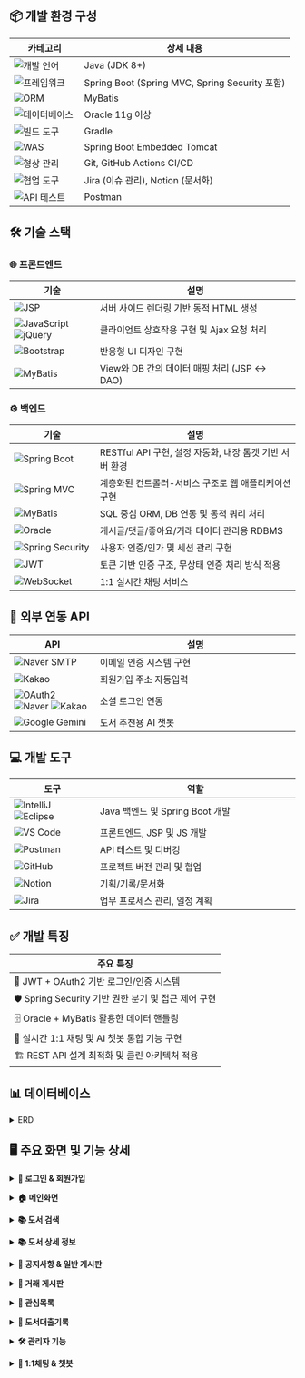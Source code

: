 <!-- <table><thead><tr><th width="20%">카테고리</th><th width="30%">기술</th><th width="50%">상세 내용</th></tr></thead><tbody><tr><td><strong>🔧 백엔드</strong></td><td><img src="https://img.shields.io/badge/Java-ED8B00?style=flat&logo=java&logoColor=white" alt="Java"> <img src="https://img.shields.io/badge/Spring_Boot-6DB33F?style=flat&logo=spring-boot&logoColor=white" alt="Spring Boot"></td><td>Java (JDK 8+), Spring Boot (Spring MVC, Spring Security 포함)</td></tr><tr><td><strong>🗄️ 데이터베이스</strong></td><td><img src="https://img.shields.io/badge/Oracle-F80000?style=flat&logo=oracle&logoColor=white" alt="Oracle"> <img src="https://img.shields.io/badge/MyBatis-000000?style=flat&logo=mybatis&logoColor=white" alt="MyBatis"></td><td>Oracle 11g 이상, MyBatis ORM</td></tr><tr><td><strong>🏗️ 빌드 & WAS</strong></td><td><img src="https://img.shields.io/badge/Gradle-02303A?style=flat&logo=gradle&logoColor=white" alt="Gradle"> <img src="https://img.shields.io/badge/Apache_Tomcat-F8DC75?style=flat&logo=apache-tomcat&logoColor=black" alt="Tomcat"></td><td>Gradle, Spring Boot Embedded Tomcat</td></tr><tr><td><strong>🔄 협상관리</strong></td><td><img src="https://img.shields.io/badge/Git-F05032?style=flat&logo=git&logoColor=white" alt="Git"> <img src="https://img.shields.io/badge/GitHub-181717?style=flat&logo=github&logoColor=white" alt="GitHub"></td><td>Git, GitHub Actions CI/CD</td></tr><tr><td><strong>🤝 협업 도구</strong></td><td><img src="https://img.shields.io/badge/Jira-0052CC?style=flat&logo=jira&logoColor=white" alt="Jira"> <img src="https://img.shields.io/badge/Notion-000000?style=flat&logo=notion&logoColor=white" alt="Notion"></td><td>Jira (이슈 관리), Notion (문서화)</td></tr><tr><td><strong>🧪 테스트</strong></td><td><img src="https://img.shields.io/badge/Postman-FF6C37?style=flat&logo=postman&logoColor=white" alt="Postman"><td>Postman (API 테스트)</td> -->

## 📦 개발 환경 구성

<table>
<thead>
<tr>
<th width="25%">카테고리</th>
<th width="75%">상세 내용</th>
</tr>
</thead>
<tbody>
<tr>
<td><img src="https://img.shields.io/badge/💻_개발_언어-4A90E2?style=flat&logoColor=white" alt="개발 언어"></td>
<td>Java (JDK 8+)</td>
</tr>
<tr>
<td><img src="https://img.shields.io/badge/🚀_프레임워크-7ED321?style=flat&logoColor=white" alt="프레임워크"></td>
<td>Spring Boot (Spring MVC, Spring Security 포함)</td>
</tr>
<tr>
<td><img src="https://img.shields.io/badge/🗄️_ORM-F5A623?style=flat&logoColor=white" alt="ORM"></td>
<td>MyBatis</td>
</tr>
<tr>
<td><img src="https://img.shields.io/badge/💾_데이터베이스-D0021B?style=flat&logoColor=white" alt="데이터베이스"></td>
<td>Oracle 11g 이상</td>
</tr>
<tr>
<td><img src="https://img.shields.io/badge/🔨_빌드_도구-9013FE?style=flat&logoColor=white" alt="빌드 도구"></td>
<td>Gradle</td>
</tr>
<tr>
<td><img src="https://img.shields.io/badge/🌐_WAS-50E3C2?style=flat&logoColor=white" alt="WAS"></td>
<td>Spring Boot Embedded Tomcat</td>
</tr>
<tr>
<td><img src="https://img.shields.io/badge/📂_형상_관리-BD10E0?style=flat&logoColor=white" alt="형상 관리"></td>
<td>Git, GitHub Actions CI/CD</td>
</tr>
<tr>
<td><img src="https://img.shields.io/badge/🤝_협업_도구-4A90E2?style=flat&logoColor=white" alt="협업 도구"></td>
<td>Jira (이슈 관리), Notion (문서화)</td>
</tr>
<tr>
<td><img src="https://img.shields.io/badge/🧪_API_테스트-7ED321?style=flat&logoColor=white" alt="API 테스트"></td>
<td>Postman</td>
</tr>
</tbody>
</table>

## 🛠️ 기술 스택

### 🌐 프론트엔드

<table>
<thead>
<tr>
<th width="30%">기술</th>
<th width="70%">설명</th>
</tr>
</thead>
<tbody>
<tr>
<td><img src="https://img.shields.io/badge/JSP-007396?style=flat&logo=java&logoColor=white" alt="JSP"></td>
<td>서버 사이드 렌더링 기반 동적 HTML 생성</td>
</tr>
<tr>
<td><img src="https://img.shields.io/badge/JavaScript-F7DF1E?style=flat&logo=javascript&logoColor=black" alt="JavaScript"> <img src="https://img.shields.io/badge/jQuery-0769AD?style=flat&logo=jquery&logoColor=white" alt="jQuery"></td>
<td>클라이언트 상호작용 구현 및 Ajax 요청 처리</td>
</tr>
<tr>
<td><img src="https://img.shields.io/badge/Bootstrap-7952B3?style=flat&logo=bootstrap&logoColor=white" alt="Bootstrap"></td>
<td>반응형 UI 디자인 구현</td>
</tr>
<tr>
<td><img src="https://img.shields.io/badge/MyBatis-000000?style=flat&logo=mybatis&logoColor=white" alt="MyBatis"></td>
<td>View와 DB 간의 데이터 매핑 처리 (JSP ↔ DAO)</td>
</tr>
</tbody>
</table>

### ⚙️ 백엔드

<table>
<thead>
<tr>
<th width="30%">기술</th>
<th width="70%">설명</th>
</tr>
</thead>
<tbody>
<tr>
<td><img src="https://img.shields.io/badge/Spring_Boot-6DB33F?style=flat&logo=spring-boot&logoColor=white" alt="Spring Boot"></td>
<td>RESTful API 구현, 설정 자동화, 내장 톰캣 기반 서버 환경</td>
</tr>
<tr>
<td><img src="https://img.shields.io/badge/Spring_MVC-6DB33F?style=flat&logo=spring&logoColor=white" alt="Spring MVC"></td>
<td>계층화된 컨트롤러-서비스 구조로 웹 애플리케이션 구현</td>
</tr>
<tr>
<td><img src="https://img.shields.io/badge/MyBatis-000000?style=flat&logo=mybatis&logoColor=white" alt="MyBatis"></td>
<td>SQL 중심 ORM, DB 연동 및 동적 쿼리 처리</td>
</tr>
<tr>
<td><img src="https://img.shields.io/badge/Oracle-F80000?style=flat&logo=oracle&logoColor=white" alt="Oracle"></td>
<td>게시글/댓글/좋아요/거래 데이터 관리용 RDBMS</td>
</tr>
<tr>
<td><img src="https://img.shields.io/badge/Spring_Security-6DB33F?style=flat&logo=spring-security&logoColor=white" alt="Spring Security"></td>
<td>사용자 인증/인가 및 세션 관리 구현</td>
</tr>
<tr>
<td><img src="https://img.shields.io/badge/JWT-000000?style=flat&logo=json-web-tokens&logoColor=white" alt="JWT"></td>
<td>토큰 기반 인증 구조, 무상태 인증 처리 방식 적용</td>
</tr>
<tr>
<td><img src="https://img.shields.io/badge/WebSocket-010101?style=flat&logo=socket.io&logoColor=white" alt="WebSocket"></td>
<td>1:1 실시간 채팅 서비스</td>
</tr>
</tbody>
</table>

## 🔌 외부 연동 API

<table>
<thead>
<tr>
<th width="30%">API</th>
<th width="70%">설명</th>
</tr>
</thead>
<tbody>
<tr>
<td><img src="https://img.shields.io/badge/Naver-03C75A?style=flat&logo=naver&logoColor=white" alt="Naver SMTP"></td>
<td>이메일 인증 시스템 구현</td>
</tr>
<tr>
<td><img src="https://img.shields.io/badge/Kakao-FFCD00?style=flat&logo=kakao&logoColor=black" alt="Kakao"></td>
<td>회원가입 주소 자동입력</td>
</tr>
<tr>
<td><img src="https://img.shields.io/badge/OAuth2-4285F4?style=flat&logo=google&logoColor=white" alt="OAuth2"> <img src="https://img.shields.io/badge/Naver-03C75A?style=flat&logo=naver&logoColor=white" alt="Naver"> <img src="https://img.shields.io/badge/Kakao-FFCD00?style=flat&logo=kakao&logoColor=black" alt="Kakao"></td>
<td>소셜 로그인 연동</td>
</tr>
<tr>
<td><img src="https://img.shields.io/badge/Google_Gemini-4285F4?style=flat&logo=google&logoColor=white" alt="Google Gemini"></td>
<td>도서 추천용 AI 챗봇</td>
</tr>
</tbody>
</table>

## 💻 개발 도구

<table>
<thead>
<tr>
<th width="30%">도구</th>
<th width="70%">역할</th>
</tr>
</thead>
<tbody>
<tr>
<td><img src="https://img.shields.io/badge/IntelliJ_IDEA-000000?style=flat&logo=intellij-idea&logoColor=white" alt="IntelliJ"> <img src="https://img.shields.io/badge/Eclipse-2C2255?style=flat&logo=eclipse&logoColor=white" alt="Eclipse"></td>
<td>Java 백엔드 및 Spring Boot 개발</td>
</tr>
<tr>
<td><img src="https://img.shields.io/badge/Visual_Studio_Code-007ACC?style=flat&logo=visual-studio-code&logoColor=white" alt="VS Code"></td>
<td>프론트엔드, JSP 및 JS 개발</td>
</tr>
<tr>
<td><img src="https://img.shields.io/badge/Postman-FF6C37?style=flat&logo=postman&logoColor=white" alt="Postman"></td>
<td>API 테스트 및 디버깅</td>
</tr>
<tr>
<td><img src="https://img.shields.io/badge/GitHub-181717?style=flat&logo=github&logoColor=white" alt="GitHub"></td>
<td>프로젝트 버전 관리 및 협업</td>
</tr>
<tr>
<td><img src="https://img.shields.io/badge/Notion-000000?style=flat&logo=notion&logoColor=white" alt="Notion"></td>
<td>기획/기록/문서화</td>
</tr>
<tr>
<td><img src="https://img.shields.io/badge/Jira-0052CC?style=flat&logo=jira&logoColor=white" alt="Jira"></td>
<td>업무 프로세스 관리, 일정 계획</td>
</tr>
</tbody>
</table>

## ✅ 개발 특징

<table>
<thead>
<tr>
<th width="100%">주요 특징</th>
</tr>
</thead>
<tbody>
<tr>
<td>🔐 JWT + OAuth2 기반 로그인/인증 시스템</td>
</tr>
<tr>
<td>🛡️ Spring Security 기반 권한 분기 및 접근 제어 구현</td>
</tr>
<tr>
<td>🗄️ Oracle + MyBatis 활용한 데이터 핸들링</td>
</tr>
<tr>
<td>💬 실시간 1:1 채팅 및 AI 챗봇 통합 기능 구현</td>
</tr>
<tr>
<td>🏗️ REST API 설계 최적화 및 클린 아키텍처 적용</td>
</tr>
</tbody>
</table>

## 📊 데이터베이스 
<a name="trade-section-top-erd"></a>
<details>
<summary>ERD</summary>

## 🗄️ 데이터베이스 구조 (Database Schema)

<table>
<thead>
<tr>
<th width="25%">카테고리</th>
<th width="75%">테이블 구성</th>
</tr>
</thead>
<tbody>
<tr>
<td><img src="https://img.shields.io/badge/👤_사용자_관리-4A90E2?style=flat&logoColor=white" alt="사용자 관리"></td>
<td>
<ul>
<li><code>USERINFO</code> - 사용자 기본 정보</li>
<li><code>USER_SESSIONS</code> - 유저 세션 관리</li>
</ul>
</td>
</tr>
<tr>
<td><img src="https://img.shields.io/badge/📚_도서_관리-7ED321?style=flat&logoColor=white" alt="도서 관리"></td>
<td>
<ul>
<li><code>BOOKINFO</code> - 도서 정보</li>
<li><code>BOOK_BORROW</code> / <code>BOOK_RECORD</code> - 도서 대출 및 반납 기록</li>
<li><code>BOOK_REVIEW</code> / <code>BOOK_WISHLIST</code> - 도서 리뷰 및 관심 도서 목록</li>
</ul>
</td>
</tr>
<tr>
<td><img src="https://img.shields.io/badge/💬_커뮤니티_기능-F5A623?style=flat&logoColor=white" alt="커뮤니티 기능"></td>
<td>
<ul>
<li><code>BOARD</code> - 게시판</li>
<li><code>BOARD_COMMENT</code> - 댓글</li>
<li><code>BOARD_LIKES</code> - 게시글 추천</li>
</ul>
</td>
</tr>
<tr>
<td><img src="https://img.shields.io/badge/📢_공지사항-D0021B?style=flat&logoColor=white" alt="공지사항"></td>
<td>
<ul>
<li><code>NOTICE</code> - 운영자 공지사항 관리</li>
</ul>
</td>
</tr>
<tr>
<td><img src="https://img.shields.io/badge/💰_중고_도서_거래-9013FE?style=flat&logoColor=white" alt="중고 도서 거래"></td>
<td>
<ul>
<li><code>TRADE_POST</code> - 중고 도서 게시글</li>
<li><code>TRADE_FAVORITE</code> - 관심 등록 기능</li>
<li><code>TRADE_RECORD</code> - 거래 완료 기록</li>
</ul>
</td>
</tr>
<tr>
<td><img src="https://img.shields.io/badge/💭_실시간_채팅-50E3C2?style=flat&logoColor=white" alt="실시간 채팅"></td>
<td>
<ul>
<li><code>TRADE_CHATROOM</code> - 채팅방</li>
<li><code>TRADE_CHATMESSAGE</code> - 채팅 메시지</li>
</ul>
</td>
</tr>
<tr>
<td><img src="https://img.shields.io/badge/🔔_사용자_알림-BD10E0?style=flat&logoColor=white" alt="사용자 알림"></td>
<td>
<ul>
<li><code>NOTIFICATIONS</code> - 이벤트 및 메시지 알림 시스템</li>
</ul>
</td>
</tr>
</tbody>
</table>
  
## 📌 전체 ERD

![InkTree ERD](https://github.com/pingpingeee/Ink_Tree_Pjt/blob/main/lib/images/erd/ERD_전체.png?raw=true)


<div align="center">
<a href="#trade-section-top-erd">
<img src="https://img.shields.io/badge/🔼위로 이동-4A90E2?style=for-the-badge&logoColor=white" alt="맨 위로">
</a>
</div>


## 🧩 1차 ERD

![InkTree ERD](https://github.com/pingpingeee/Ink_Tree_Pjt/blob/main/lib/images/erd/ERD_1차.png?raw=true)


<div align="center">
<a href="#trade-section-top-erd">
<img src="https://img.shields.io/badge/🔼위로 이동-4A90E2?style=for-the-badge&logoColor=white" alt="맨 위로">
</a>
</div>


## 🧩 2차 ERD

![InkTree ERD](https://github.com/pingpingeee/Ink_Tree_Pjt/blob/main/lib/images/erd/ERD_2차.png?raw=true)


<div align="center">
<a href="#trade-section-top-erd">
<img src="https://img.shields.io/badge/🔼위로 이동-4A90E2?style=for-the-badge&logoColor=white" alt="맨 위로">
</a>
</div>


</details>

## 🖥 주요 화면 및 기능 상세

<a name="trade-section-top1"></a>
<details>
<summary><strong>🔐 로그인 & 회원가입</strong></summary>

<div align="center">
<img src="https://github.com/pingpingeee/Ink_Tree_Pjt/blob/main/lib/images/front/1로그인화면.png?raw=true" alt="로그인 화면" width="60%">
</div>

#### 🔑 로그인 방식
- **일반 로그인**
  - 비회원은 회원가입을 통해 로그인을 할 수 있습니다
  - 로그인시 **JWT토큰**을 발급받고 사용자는 해당 서비스를 이용 할 수 있습니다

- **소셜 로그인**
  - 네이버, 카카오, 구글 등을 통해 **소셜 로그인**을 진행 할 수 있습니다
  - **소셜 로그인** 또한 **JWT토큰**을 발급받고 해당 서비스를 이용 할 수 있습니다

<div align="center">
<img src="https://github.com/pingpingeee/Ink_Tree_Pjt/blob/main/lib/images/front/2_1회원가입.png?raw=true" alt="회원가입 화면" width="45%">
<img src="https://github.com/pingpingeee/Ink_Tree_Pjt/blob/main/lib/images/front/2_2이메일인증.png?raw=true" alt="이메일 인증 화면" width="45%">
</div>

#### ✉️ 이메일 인증
- **네이버 SMTP**를 활용하여 **이메일 인증 시스템**을 구현했습니다
- 이메일 중복 여부를 확인한 후 숫자를 포함한 **8자리 무작위 인증번호**를 생성해 해당 이메일로 전송합니다
- 인증번호 전송 후 사용자가 이메일을 수정하면 최종 입력된 이메일로 가입되는 현상이 발생하여 인증번호 전송과 동시에 이메일 입력 필드와 전송 버튼을 비활성화하여 **입력값 변경**을 막는 방식으로 수정하였습니다

#### 📝 정보 입력
- 모든 input태그는 해당 패턴에 맞도록 예외처리를 하였습니다
- **카카오 API**를 활용하여 사용자가 주소를 입력하면 우편번호와 도로명이 자동으로 삽입되도록 구현하였습니다

<div align="center">
<a href="#trade-section-top1">
<img src="https://img.shields.io/badge/🔼위로 이동-4A90E2?style=for-the-badge&logoColor=white" alt="맨 위로">
</a>
</div>

---

</details>

<a name="trade-section-top2"></a>
<details>
<summary><strong>🏠 메인화면</strong></summary>

<div align="center">
<img src="https://github.com/pingpingeee/Ink_Tree_Pjt/blob/main/lib/images/front/3_1메인.png?raw=true" alt="메인화면" width="60%">
</div>

#### 🔐 토큰 관리
- 로그인시 사용자의 **토큰 만료시간**과 해당 **토큰의 만료값을 초기화**시켜 다시 30분의 시간을 가지도록 구현하였습니다
- UI상 창모드 및 모바일로 사용 시 사용자경험을 상승시키기 위해 축소 및 일정 width이하가 되면 숨김처리 되도록 구현하였습니다

#### 🔍 검색 기능
- 텍스트입력기반 검색을 통하여 사용자가 원하는 **도서 제목, 저자, 출판사** 등으로 검색하여 도서를 검색 할 수 있습니다
- 실제 도서에서도 분류별로 나뉘기에 **대분류, 중분류**로 나누어 사용자 경험을 향상시켰습니다

<div align="center">
<img src="https://github.com/pingpingeee/Ink_Tree_Pjt/blob/main/lib/images/front/3_2메인.png?raw=true" alt="메인화면 하단" width="60%">
</div>

#### 📚 추천 도서
- 도서 대여 횟수를 기준으로 인기 도서 4권을 추천 도서 영역에 노출합니다
- 향후 더미데이터를 활용해 사용자 대여 이력을 기반으로 카테고리별 맞춤 추천 기능으로 확장할 예정입니다

#### 💬 1:1 채팅 & AI채팅
- **WebSocket 기반 1:1 채팅 기능**을 구현하였으며 **Gemini API 기반 AI 챗봇**은 프롬프트 제한을 통해 도서 관련 질문에만 응답하도록 구성했습니다

<div align="center">
<a href="#trade-section-top2">
<img src="https://img.shields.io/badge/🔼위로 이동-4A90E2?style=for-the-badge&logoColor=white" alt="맨 위로">
</a>
</div>

---

</details>

<a name="trade-section-top3"></a>
<details>
<summary><strong>📚 도서 검색</strong></summary>

<div align="center">
<img src="https://github.com/pingpingeee/Ink_Tree_Pjt/blob/main/lib/images/front/3_3도서검색.png?raw=true" alt="도서 검색" width="60%">
</div>

#### 🔍 검색 기능
- 메인 도서검색과 연결되며 사용자는 도서명, 저자명, 출판사 등 다양한 기준으로 도서를 효율적으로 검색할 수 있습니다

#### 📄 페이징 처리
- 검색 결과는 페이지당 8권씩 출력하여 시스템의 응답 속도를 최적화하고, 사용자에게 쾌적한 탐색 환경을 제공합니다

<div align="center">
<a href="#trade-section-top3">
<img src="https://img.shields.io/badge/🔼위로 이동-4A90E2?style=for-the-badge&logoColor=white" alt="맨 위로">
</a>
</div>

---

</details>

<a name="trade-section-top4"></a>
<details>
<summary><strong>📚 도서 상세 정보</strong></summary>

<div align="center">
<img src="https://github.com/pingpingeee/Ink_Tree_Pjt/blob/main/lib/images/front/3_4도서디테일.png?raw=true" alt="도서 상세 정보" width="60%">
</div>

#### 📖 기본 정보
- 페이지 진입 시 해당 도서의 기본 정보와 상세 소개가 최우선으로 노출됩니다

#### 📋 도서 관리 기능
- 사용자는 도서에 대해 **대출 신청 또는 관심 도서 등록(위시리스트 추가) 기능**을 이용할 수 있습니다
- **관리자 권한**을 가진 사용자는 도서 정보에 대한 **수정 및 삭제 작업**을 수행할 수 있습니다

#### ⭐ 리뷰 시스템
- 사용자는 각 도서에 대해 **한 번만 리뷰**를 작성할 수 있으며, 자신의 리뷰는 수정 및 삭제가 가능합니다
- 리뷰 평균 평점은 상단에 시각적으로 **집계**되어 표시되며, 전체 이용자의 평가 흐름을 한눈에 확인할 수 있습니다
- 관리자는 모든 리뷰에 대해 **제한 없이 수정 및 삭제 권한**을 갖습니다

<div align="center">
<a href="#trade-section-top4">
<img src="https://img.shields.io/badge/🔼위로 이동-4A90E2?style=for-the-badge&logoColor=white" alt="맨 위로">
</a>
</div>

---

</details>

<a name="trade-section-top5"></a>
<details>
<summary><strong>📣 공지사항 & 일반 게시판</strong></summary>

<div align="center">
<img src="https://github.com/pingpingeee/Ink_Tree_Pjt/blob/main/lib/images/front/4_1공지.png?raw=true" alt="공지사항" width="60%">
</div>

#### 📢 공지사항 관리
- 공지사항 기능은 사이트 운영에 필요한 주요 정보 전달 수단으로 운영 정책에 따라 **관리자 계정으로만 작성이 가능**하도록 권한을 제한하였습니다
- 권한 제어는 데이터 무결성과 운영 신뢰성을 유지하는데 목적이 있으며 게시글 생성 시 로그인 계정의 역할을 기반으로 접근을 제어하도록 구현하였습니다

#### 🏷️ 카테고리 분류
- 공지사항은 중요공지, 이벤트, 업데이트의 **세 가지 카테고리로 분류**되며 사용자는 원하는 정보만 골라서 볼 수 있도록 카테고리 필터 기능을 제공합니다
- 이를 통해 정보 전달의 효율성을 높이고 사용자 경험을 개선하였습니다

<div align="center">
<img src="https://github.com/pingpingeee/Ink_Tree_Pjt/blob/main/lib/images/front/4_2게시판.png?raw=true" alt="일반 게시판" width="60%">
</div>

#### 📄 페이징 처리
- 게시판은 커뮤니티 기능의 중심이 되는 구성 요소로 데이터가 많아질수록 성능과 사용 편의성에 영향을 주기 때문에 **페이지당 10개씩** 불러오는 페이징 처리를 적용하여 초기 로딩 속도와 데이터 접근 효율성을 개선하였습니다

#### 📊 게시글 정보 표시
- 게시글 목록에서는 추천 수와 댓글 수를 사전 노출 하여 사용자가 리스트를 탐색하면서도 활발한 게시글, 인기 게시글을 직관적으로 파악할 수 있도록 UI/UX를 강화하였습니다

#### 🔍 검색 기능
- **다양한 검색 조건**을 적용할 수 있도록 제목, 본문 내용, 작성자 기준의 검색 기능을 구현하였습니다
- 사용자는 키워드 기반으로 빠르고 정확하게 원하는 게시글을 탐색할 수 있습니다

<div align="center">
<img src="https://github.com/pingpingeee/Ink_Tree_Pjt/blob/main/lib/images/front/4_3게시글.png?raw=true" alt="게시글 상세" width="60%">
</div>

#### 👍 추천 기능
- 게시글 상세 기능에서는 사용자의 반응을 유도하고 콘텐츠의 신뢰도를 높이기 위해 추천 기능을 도입하였습니다
- 사용자는 특정 게시글에 공감하거나 유익하다고 판단될 경우 **추천 버튼**을 통해 피드백을 줄 수 있으며 이는 커뮤니티 내에서 콘텐츠 품질을 자연스럽게 평가할 수 있는 간접적인 장치로 작용합니다

#### 💬 계층형 댓글 시스템
- 댓글 시스템에서는 **계층형 구조**를 구현하기 위해 SubNumber 컬럼을 활용하였습니다
- 댓글 작성 시 부모 댓글의 ID와 함께 계층 구조를 판단할 수 있도록 설계하여 일반 댓글과 대댓글의 관계를 명확하게 구분하고 프론트엔드에서는 이를 바탕으로 들여쓰기 형식의 계층 UI를 구현할 수 있게 하였습니다

<div align="center">
<a href="#trade-section-top5">
<img src="https://img.shields.io/badge/🔼위로 이동-4A90E2?style=for-the-badge&logoColor=white" alt="맨 위로">
</a>
</div>

---

</details>

<a name="trade-section-top6"></a>
<details>
<summary><strong>🔄 거래 게시판</strong></summary>

<div align="center">
<img src="https://github.com/pingpingeee/Ink_Tree_Pjt/blob/main/lib/images/front/4_4거래게시판.png?raw=true" alt="거래 게시판" width="60%">
</div>

#### 🔍 검색 및 필터링
- 거래게시판에서는 사용자의 편의를 고려하여 다양한 조건 기반의 검색 및 정렬 기능을 구현하였습니다
- 사용자는 카테고리 또는 게시글 제목을 기준으로 도서를 검색할 수 있으며, 게시글의 상태를 **판매중, 예약중, 판매완료**로 나누어 상태별 필터링이 가능하도록 설계하였습니다

#### 📊 정렬 기능
- 사용자가 게시글을 효율적으로 탐색할 수 있도록 **가격순, 조회순 정렬 기능**도 함께 구현하여 단순 나열이 아닌 사용자 중심의 탐색을 제공하였습니다

<div align="center">
<img src="https://github.com/pingpingeee/Ink_Tree_Pjt/blob/main/lib/images/front/4_5거래게시글.png?raw=true" alt="거래 게시글 상세" width="60%">
</div>

#### 🛒 거래 기능
- 거래 게시글 상세 페이지에서는 사용자가 상품에 대해 더욱 직관적으로 판단하고 소통할 수 있도록 다양한 기능을 제공합니다
- 사용자는 해당 게시글에 대해 **관심 등록, 1:1 채팅 요청, 게시글 수정 및 삭제(관리자 및 작성자 권한)**를 할 수 있으며 이 모든 기능은 권한 검증을 기반으로 처리됩니다

#### 📊 판매자 신뢰도 정보
- 단일 게시글 정보 외에도 해당 판매자가 현재 등록한 **다른 판매중인 게시글 목록, 해당 게시글의 조회수, 누적 관심 수, 열린 채팅 수** 등의 데이터가 함께 노출되도록 구성하여 구매자는 판매자의 신뢰도와 활동 내역을 종합적으로 확인할 수 있습니다
- 이러한 설계를 통해 사용자 간 거래에서 발생할 수 있는 불신을 줄이고 더 투명한 중고 거래 경험을 제공합니다

<div align="center">
<a href="#trade-section-top6">
<img src="https://img.shields.io/badge/🔼위로 이동-4A90E2?style=for-the-badge&logoColor=white" alt="맨 위로">
</a>
</div>

---

</details>

<a name="trade-section-top7"></a>
<details>
<summary><strong>📌 관심목록</strong></summary>

<div align="center">
<img src="https://github.com/pingpingeee/Ink_Tree_Pjt/blob/main/lib/images/front/5_1일반도서관심.png?raw=true" alt="일반 도서 관심목록" width="45%">
<img src="https://github.com/pingpingeee/Ink_Tree_Pjt/blob/main/lib/images/front/5_2거래도서관심.png?raw=true" alt="거래 도서 관심목록" width="45%">
</div>

#### ⭐ 관심 목록 관리
- 사용자가 거래 게시글에 관심 등록을 하면 해당 게시글은 별도의 관심 목록 페이지에 자동으로 저장됩니다

#### 🔍 검색 및 필터링
- 관심 목록에서는 등록된 게시글들을 한눈에 확인할 수 있으며 **제목 또는 카테고리 기반 검색, 판매 상태(판매중, 예약중, 판매완료)필터, 정렬옵션(최신순, 낮은 가격순, 높은 가격순, 조회순)** 등 다양한 조건을 통해 원하는 상품을 쉽게 탐색할 수 있도록 구현하였습니다

#### 🗑️ 관심 목록 삭제
- 사용자는 해당 화면에서 직접 관심 게시글을 삭제할 수 있으며 이를 통해 관심 상품을 **간편하게 관리할 수 있는 UX흐름**을 제공하였습니다
- 관심 목록과 일반 게시판, 상세 페이지 간 이동 동선도 유기적으로 연결되어 이탈없이 자연스러운 사용자 흐름이 가능하도록 설계했습니다

<div align="center">
<a href="#trade-section-top7">
<img src="https://img.shields.io/badge/🔼위로 이동-4A90E2?style=for-the-badge&logoColor=white" alt="맨 위로">
</a>
</div>

---

</details>

<a name="trade-section-top8"></a>
<details>
<summary><strong>📖 도서대출기록</strong></summary>

<div align="center">
<img src="https://github.com/pingpingeee/Ink_Tree_Pjt/blob/main/lib/images/front/6_1기록1.png?raw=true" alt="도서 대출 기록" width="45%">
<img src="https://github.com/pingpingeee/Ink_Tree_Pjt/blob/main/lib/images/front/6_2기록.png?raw=true" alt="도서 대출 상세 기록" width="45%">
</div>

#### 📚 대출 이력 관리
- 도서 대출 내역 페이지는 사용자가 자신의 전체 도서 이용 이력과 현재 상태를 종합적으로 확인할 수 있도록 구성되어 있습니다

#### 📊 상태별 분류
- 페이지 내에서는 현재 **대출 중인 도서, 연체 도서, 총 대출 완료 이력**을 구분하여 표시하였으며 현재 대출 중인 도서는 해당 페이지에서 즉시 반납 처리가 가능하도록 기능을 구현하였습니다

#### 🔗 도서 상세 연결
- 각 대출 이력 항목에는 **도서 상세 페이지로 직접 이동할 수 있는 링크**가 포함되어 있어 사용자가 과거에 읽었던 책에 대한 정보를 다시 확인하거나 다시 대출하고 싶은 책을 빠르게 찾을 수 있는 구조를 마련하였습니다

<div align="center">
<a href="#trade-section-top8">
<img src="https://img.shields.io/badge/🔼위로 이동-4A90E2?style=for-the-badge&logoColor=white" alt="맨 위로">
</a>
</div>

---

</details>

<a name="trade-section-top9"></a>
<details>
<summary><strong>🛠 관리자 기능</strong></summary>

<div align="center">
<img src="https://github.com/pingpingeee/Ink_Tree_Pjt/blob/main/lib/images/front/7_1관리자.png?raw=true" alt="관리자 메인" width="60%">
</div>

<div align="center">
<img src="https://github.com/pingpingeee/Ink_Tree_Pjt/blob/main/lib/images/front/7_2활동로그.png?raw=true" alt="활동 로그" width="45%">
<img src="https://github.com/pingpingeee/Ink_Tree_Pjt/blob/main/lib/images/front/7_3도서등록.png?raw=true" alt="도서 등록" width="45%">
</div>

#### 🎛️ 관리자 대시보드
- 관리자 페이지 내에서 도서 등록 및 공지사항 등록 등 주요 기능에 신속하게 접근할 수 있도록 설계하였습니다

#### 📊 대출 관리
- 사용자는 **대출 및 반납 기록**을 간편하게 조회하고 관리할 수 있습니다

#### 📚 도서 관리
- 도서 등록 기능을 통해 새로운 도서를 효율적으로 추가할 수 있습니다
- 도서 상세 페이지에서 관리자는 도서 정보를 손쉽게 수정 및 업데이트할 수 있도록 구현하였습니다

<div align="center">
<a href="#trade-section-top9">
<img src="https://img.shields.io/badge/🔼위로 이동-4A90E2?style=for-the-badge&logoColor=white" alt="맨 위로">
</a>
</div>

---

</details>

<a name="trade-section-top10"></a>
<details>
<summary><strong>💬 1:1채팅 & 챗봇</strong></summary>

<div align="center">
<img src="https://github.com/pingpingeee/Ink_Tree_Pjt/blob/main/lib/images/front/8_1채팅.png?raw=true" alt="채팅 시작" width="60%">
</div>

해당 버튼을 누르면 해당 판매자와의 채팅이 열리게 됩니다.

<div align="center">
<img src="https://github.com/pingpingeee/Ink_Tree_Pjt/blob/main/lib/images/front/8_2채팅.png?raw=true" alt="채팅 화면" width="45%">
<img src="https://github.com/pingpingeee/Ink_Tree_Pjt/blob/main/lib/images/front/8_3채팅.png?raw=true" alt="채팅 알림" width="45%">
</div>

#### 💬 실시간 채팅
- 메시지를 받은 판매자는 알림이 뜨고 메시지를 보낼 수 있게 됩니다
- WebSocket기반 1:1채팅이며 **실시간 알림** 또한 구현했습니다

<div align="center">
<img src="https://github.com/pingpingeee/Ink_Tree_Pjt/blob/main/lib/images/front/8_4채팅.png?raw=true" alt="채팅 목록" width="60%">
</div>

<div align="center">
<img src="https://github.com/pingpingeee/Ink_Tree_Pjt/blob/main/lib/images/front/9_1챗봇.png?raw=true" alt="AI 챗봇" width="60%">
</div>

#### 🤖 AI 챗봇
- **Google Gemini API**를 활용하여 도서 관련 질의에만 응답하는 AI 챗봇을 구현하였습니다
- 챗봇은 사용자의 질문을 분석한 후 도서 정보에 한정된 답변만을 제공하며 불필요한 정보나 장황한 설명을 배제하고 핵심적인 내용만 간결하게 전달하도록 설계되었습니다
- 사용자는 신속하고 정확하게 도서 관련 정보를 얻을 수 있고 Gemini API의 자연어 처리 능력을 적극 활용하여 다양한 형태의 도서 관련 질문에도 신뢰성 높은 응답이 가능합니다

<div align="center">
<a href="#trade-section-top10">
<img src="https://img.shields.io/badge/🔼위로 이동-4A90E2?style=for-the-badge&logoColor=white" alt="맨 위로">
</a>
</div>

---

</details>
